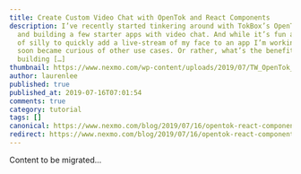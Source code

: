```yaml
---
title: Create Custom Video Chat with OpenTok and React Components
description: I’ve recently started tinkering around with TokBox’s OpenTok API
  and building a few starter apps with video chat. And while it’s fun and sort
  of silly to quickly add a live-stream of my face to an app I’m working on, I
  soon became curious of other use cases. Or rather, what’s the benefit of
  building […]
thumbnail: https://www.nexmo.com/wp-content/uploads/2019/07/TW_OpenTok_React.png
author: laurenlee
published: true
published_at: 2019-07-16T07:01:54
comments: true
category: tutorial
tags: []
canonical: https://www.nexmo.com/blog/2019/07/16/opentok-react-components-dr
redirect: https://www.nexmo.com/blog/2019/07/16/opentok-react-components-dr
---
```

Content to be migrated...
